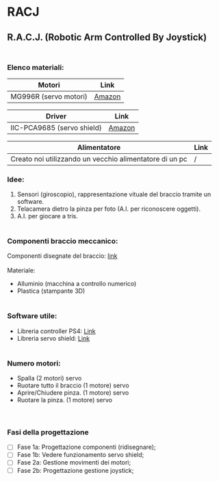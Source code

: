 # RACJ
## R.A.C.J. (Robotic Arm Controlled By Joystick)</br></br>



### Elenco materiali:



 Motori          | Link
---------------|--------------------------------------------------------------------------------------------------------------------------------------------------------------
 MG996R (servo motori)       | [Amazon](https://www.amazon.it/gp/product/B07DQJ1JXY/ref=ppx_yo_dt_b_asin_image_o02_s00?ie=UTF8&psc=1)



Driver        | Link
------------|--------------------------------------------------------------------------------------------------------------------------------------------------
IIC-PCA9685 (servo shield) | [Amazon](https://www.amazon.it/gp/product/B07RG9ZTMD/ref=ppx_yo_dt_b_asin_title_o04_s00?ie=UTF8&psc=1)



Alimentatore    | Link 
------------|--------------------------------------------------------------------------------------------------------------------------------------------------
Creato noi utilizzando un vecchio alimentatore di un pc | /

### Idee:
1. Sensori (giroscopio), rappresentazione vituale del braccio tramite un software.
2. Telacamera dietro la pinza per foto (A.I. per riconoscere oggetti).
3. A.I. per giocare a tris.
</br></br>



### Componenti braccio meccanico:
Componenti disegnate del braccio: [link](https://drive.google.com/drive/folders/1HjEIjqocrRrQA5hRc8pm9diKWBKX8TIF?usp=sharing)</br></br>
Materiale:
- Alluminio (macchina a controllo numerico)
- Plastica (stampante 3D)
</br></br>



### Software utile:
- Libreria controller PS4: [Link](https://www.pygame.org/project/5129/7487)
- Libreria servo shield: [Link](https://learn.adafruit.com/16-channel-pwm-servo-driver?view=all)
</br></br>



### Numero motori:
- Spalla (2 motori)                                   servo
- Ruotare tutto il braccio (1 motore)                 servo
- Aprire/Chiudere pinza. (1 motore)                   servo
- Ruotare la pinza. (1 motore)                        servo
</br></br></br>



### Fasi della progettazione
- [ ] Fase 1a: Progettazione componenti (ridisegnare);
- [ ] Fase 1b: Vedere funzionamento servo shield;
- [ ] Fase 2a: Gestione movimenti dei motori;
- [ ] Fase 2b: Progettazione gestione joystick;
